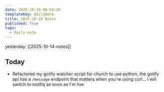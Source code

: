```yaml
---
date: 2025-10-19 06:58:28
templateKey: dailyNote
title: 2025-10-19 Notes
published: True
tags:
  - daily-note
---
```


yesterday: [[2025-10-14-notes]]

## Today

- Refactored my gotify watcher script for church to use python, the gotify api has a `/message` endpoint that matters when you're using curl... I will switch to notifiq as soon as I'm live
